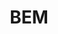 ---
title: BEM
position: 2
parameters:
  - name:
    content:
content_markdown: |-
  BEM — Block Element Modifier.

  BEM is a methodology that helps you to create reusable components and code sharing in front-end development.
  Documentation: https://bem.info/methodology/  
  HTML/CSS implementation
left_code_blocks:
  - code_block: |-
      <body class="page">
          <!-- верхний колонтитул и навигация -->
          <header class="header page__header">...</header>
          <!-- нижний колонтитул -->
          <footer class="footer page__footer">...</footer>
      </body>
    title: HTML
    language: html   
---